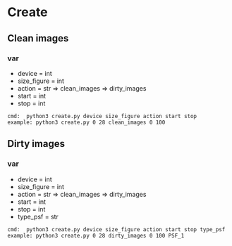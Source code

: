# Create 


## Clean images

### var
 * device = int
 * size_figure = int
 * action = str 
          => clean_images
          => dirty_images
 * start = int 
 * stop = int
 

```
cmd:  python3 create.py device size_figure action start stop
example: python3 create.py 0 28 clean_images 0 100
```

## Dirty images

### var
 * device = int
 * size_figure = int
 * action = str 
          => clean_images
          => dirty_images
 * start = int 
 * stop = int
 * type_psf = str
  
```
cmd:  python3 create.py device size_figure action start stop type_psf
example: python3 create.py 0 28 dirty_images 0 100 PSF_1
```

